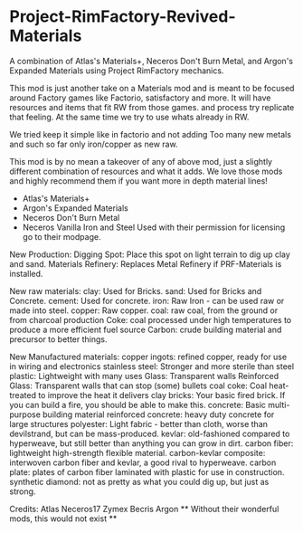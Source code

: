 # Project-RimFactory-Revived-Materials
  A combination of Atlas's Materials+, Neceros Don't Burn Metal, and Argon's Expanded Materials using Project RimFactory mechanics.

  This mod is just another take on a Materials mod and is meant to be focused around Factory games like Factorio, satisfactory and more.
  It will have resources and items that fit RW from those games. and process try replicate that feeling.
  At the same time we try to use whats already in RW.

  We tried keep it simple like in factorio and not adding Too many new metals and such so far only iron/copper as new raw.

  This mod is by no mean a takeover of any of above mod, just a slightly different combination of resources and what it adds.
  We love those mods and highly recommend them if you want more in depth material lines!
  - Atlas's Materials+
  - Argon's Expanded Materials
  - Neceros Don't Burn Metal
  - Neceros Vanilla Iron and Steel
  Used with their permission for licensing go to their modpage.

New Production:
	Digging Spot: Place this spot on light terrain to dig up clay and sand.
	Materials Refinery: Replaces Metal Refinery if PRF-Materials is installed.
		
New raw materials:
	clay: Used for Bricks.
	sand: Used for Bricks and Concrete.
	cement: Used for concrete.
	iron: Raw Iron - can be used raw or made into steel.
	copper: Raw copper.
	coal: raw coal, from the ground or from charcoal production
	Coke: coal processed under high temperatures to produce a more efficient fuel source
	Carbon: crude building material and precursor to better things.

New Manufactured materials:
	copper ingots: refined copper, ready for use in wiring and electronics
	stainless steel: Stronger and more sterile than steel
	plastic: Lightweight with many uses
	Glass: Transparent walls
	Reinforced Glass: Transparent walls that can stop (some) bullets
	coal coke: Coal heat-treated to improve the heat it delivers
	clay bricks: Your basic fired brick.  If you can build a fire, you should be able to make this.
	concrete: Basic multi-purpose building material
	reinforced concrete: heavy duty concrete for large structures
	polyester: Light fabric - better than cloth, worse than devilstrand, but can be mass-produced.
	kevlar: old-fashioned compared to hyperweave, but still better than anything you can grow in dirt.
	carbon fiber: lightweight high-strength flexible material.
	carbon-kevlar composite: interwoven carbon fiber and kevlar, a good rival to hyperweave.
	carbon plate: plates of carbon fiber laminated with plastic for use in construction.
	synthetic diamond: not as pretty as what you could dig up, but just as strong.
	
Credits:
Atlas
Neceros17
Zymex
Becris
Argon
** Without their wonderful mods, this would not exist **
